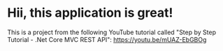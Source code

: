 # Hii, this application is great!

This is a project from the following YouTube tutorial called
"Step by Step Tutorial - .Net Core MVC REST API":
https://youtu.be/mUAZ-EbGBOg
